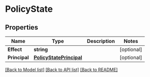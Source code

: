 # PolicyState

## Properties

Name | Type | Description | Notes
------------ | ------------- | ------------- | -------------
**Effect** | **string** |  | [optional] 
**Principal** | [**PolicyStatePrincipal**](PolicyState_principal.md) |  | [optional] 

[[Back to Model list]](../README.md#documentation-for-models) [[Back to API list]](../README.md#documentation-for-api-endpoints) [[Back to README]](../README.md)


